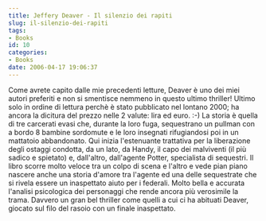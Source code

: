 ```yaml
---
title: Jeffery Deaver - Il silenzio dei rapiti
slug: il-silenzio-dei-rapiti
tags:
- Books
id: 10
categories:
- Books
date: 2006-04-17 19:06:37
---
```


Come avrete capito dalle mie precedenti letture, Deaver è uno dei miei autori preferiti e non si smentisce nemmeno in questo ultimo thriller! Ultimo solo in ordine di lettura perchè è stato pubblicato nel lontano 2000; ha ancora la dicitura del prezzo nelle 2 valute: lira ed euro. :-)
La storia è quella di tre carcerati evasi che, durante la loro fuga, sequestrano un pullman con a bordo 8 bambine sordomute e le loro insegnati rifugiandosi poi in un mattatoio abbandonato. Qui inizia l'estenuante trattativa per la liberazione degli ostaggi condotta, da un lato, da Handy, il capo dei malviventi (il più sadico e spietato) e, dall'altro, dall'agente Potter, specialista di sequestri. Il libro scorre molto veloce tra un colpo di scena e l'altro e vede pian piano nascere anche una storia d'amore tra l'agente ed una delle sequestrate che si rivela essere un inaspettato aiuto per i federali. Molto bella e accurata l'analisi psicologica dei personaggi che rende ancora più verosimile la trama.
Davvero un gran bel thriller come quelli a cui ci ha abituati Deaver, giocato sul filo del rasoio con un finale inaspettato.
